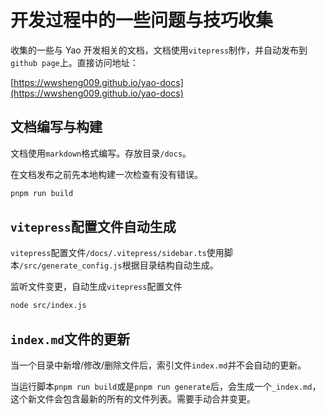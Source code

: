 # 开发过程中的一些问题与技巧收集

收集的一些与 Yao 开发相关的文档，文档使用`vitepress`制作，并自动发布到`github page`上。直接访问地址：

[https://wwsheng009.github.io/yao-docs](https://wwsheng009.github.io/yao-docs)

## 文档编写与构建

文档使用`markdown`格式编写。存放目录`/docs`。

在文档发布之前先本地构建一次检查有没有错误。

```sh
pnpm run build
```

## `vitepress`配置文件自动生成

`vitepress`配置文件`/docs/.vitepress/sidebar.ts`使用脚本`/src/generate_config.js`根据目录结构自动生成。

监听文件变更，自动生成`vitepress`配置文件

```sh
node src/index.js
```

## `index.md`文件的更新

当一个目录中新增/修改/删除文件后，索引文件`index.md`并不会自动的更新。

当运行脚本`pnpm run build`或是`pnpm run generate`后，会生成一个`_index.md`，这个新文件会包含最新的所有的文件列表。需要手动合并变更。
